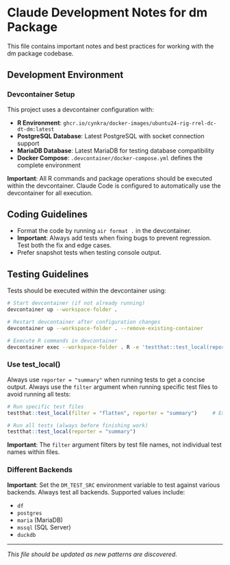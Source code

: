 # Claude Development Notes for dm Package

This file contains important notes and best practices for working with the dm package codebase.

## Development Environment

### Devcontainer Setup

This project uses a devcontainer configuration with:

- **R Environment**: `ghcr.io/cynkra/docker-images/ubuntu24-rig-rrel-dc-dt-dm:latest`
- **PostgreSQL Database**: Latest PostgreSQL with socket connection support
- **MariaDB Database**: Latest MariaDB for testing database compatibility
- **Docker Compose**: `.devcontainer/docker-compose.yml` defines the complete environment

**Important**: All R commands and package operations should be executed within the devcontainer. Claude Code is configured to automatically use the devcontainer for all execution.

## Coding Guidelines

- Format the code by running `air format .` in the devcontainer.
- **Important**: Always add tests when fixing bugs to prevent regression. Test both the fix and edge cases.
- Prefer snapshot tests when testing console output.

## Testing Guidelines

Tests should be executed within the devcontainer using:

```bash
# Start devcontainer (if not already running)
devcontainer up --workspace-folder .

# Restart devcontainer after configuration changes
devcontainer up --workspace-folder . --remove-existing-container

# Execute R commands in devcontainer
devcontainer exec --workspace-folder . R -e 'testthat::test_local(reporter = "summary")'
```

### Use test_local()

Always use `reporter = "summary"` when running tests to get a concise output.
Always use the `filter` argument when running specific test files to avoid running all tests:

```r
# Run specific test files
testthat::test_local(filter = "flatten", reporter = "summary")     # Example: Runs test-flatten.R

# Run all tests (always before finishing work)
testthat::test_local(reporter = "summary")
```

**Important**: The `filter` argument filters by test file names, not individual test names within files.

### Different Backends

**Important**: Set the `DM_TEST_SRC` environment variable to test against various backends. Always test all backends. Supported values include:

- `df`
- `postgres`
- `maria` (MariaDB)
- `mssql` (SQL Server)
- `duckdb`

---

*This file should be updated as new patterns are discovered.*
